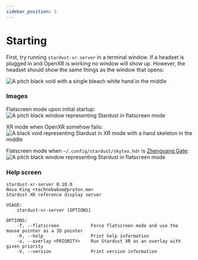 ```yaml
---
sidebar_position: 3
---
```


# Starting

First, try running `stardust-xr-server` in a terminal window. If a headset is plugged in and OpenXR is working no window will show up. However, the headset should show the same things as the window that opens:

![A pitch black void with a single bleach white hand in the middle](/img/docs/run/xr_mode_windowed_blank.png)

### Images
Flatscreen mode upon initial startup:
![A pitch black window representing Stardust in flatscreen mode](/img/docs/run/flatscreen_1.png)

XR mode when OpenXR somehow fails:
![A black void representing Stardust in XR mode with a hand skeleton in the middle](/img/docs/run/flatscreen_2.png)

Flatscreen mode when `~/.config/stardust/skytex.hdr` is [Zhengyang Gate](https://polyhaven.com/a/zhengyang_gate):
![A pitch black window representing Stardust in flatscreen mode](/img/docs/run/flatscreen_3.png)

### Help screen
```
stardust-xr-server 0.10.0
Nova King <technobaboo@proton.me>
Stardust XR reference display server

USAGE:
    stardust-xr-server [OPTIONS]

OPTIONS:
    -f, --flatscreen            Force flatscreen mode and use the mouse pointer as a 3D pointer
    -h, --help                  Print help information
    -o, --overlay <PRIORITY>    Run Stardust XR as an overlay with given priority
    -V, --version               Print version information
```
